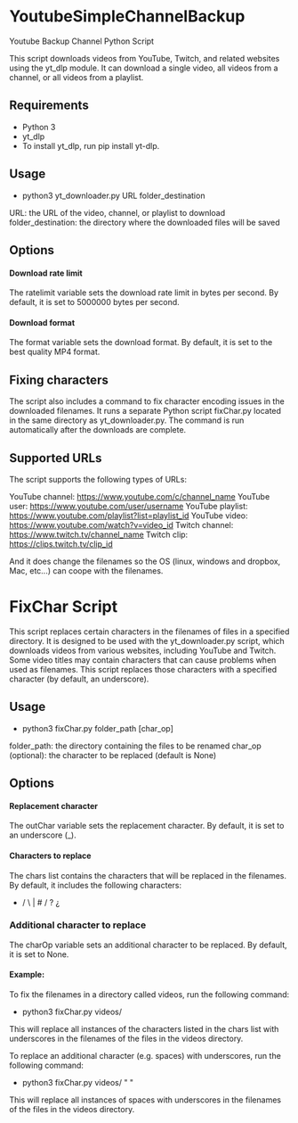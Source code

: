 # YoutubeSimpleChannelBackup

Youtube Backup Channel Python Script

This script downloads videos from YouTube, Twitch, and related websites using the yt_dlp module. It can download a single video, all videos from a channel, or all videos from a playlist.

## Requirements
- Python 3
- yt_dlp
- To install yt_dlp, run pip install yt-dlp.

## Usage

- python3 yt_downloader.py URL folder_destination

URL: the URL of the video, channel, or playlist to download
folder_destination: the directory where the downloaded files will be saved

## Options
#### Download rate limit

The ratelimit variable sets the download rate limit in bytes per second. By default, it is set to 5000000 bytes per second.

#### Download format
The format variable sets the download format. By default, it is set to the best quality MP4 format.

## Fixing characters
The script also includes a command to fix character encoding issues in the downloaded filenames. It runs a separate Python script fixChar.py located in the same directory as yt_downloader.py. The command is run automatically after the downloads are complete.

## Supported URLs
The script supports the following types of URLs:

YouTube channel: https://www.youtube.com/c/channel_name
YouTube user: https://www.youtube.com/user/username
YouTube playlist: https://www.youtube.com/playlist?list=playlist_id
YouTube video: https://www.youtube.com/watch?v=video_id
Twitch channel: https://www.twitch.tv/channel_name
Twitch clip: https://clips.twitch.tv/clip_id

And it does change the filenames so the OS (linux, windows and dropbox, Mac, etc...) can coope with the filenames.

# FixChar Script
This script replaces certain characters in the filenames of files in a specified directory. It is designed to be used with the yt_downloader.py script, which downloads videos from various websites, including YouTube and Twitch. Some video titles may contain characters that can cause problems when used as filenames. This script replaces those characters with a specified character (by default, an underscore).

## Usage

- python3 fixChar.py folder_path [char_op]

folder_path: the directory containing the files to be renamed
char_op (optional): the character to be replaced (default is None)

## Options
#### Replacement character

The outChar variable sets the replacement character. By default, it is set to an underscore (_).

#### Characters to replace
The chars list contains the characters that will be replaced in the filenames. By default, it includes the following characters:

- / \\ | \# / ? ¿

### Additional character to replace
The charOp variable sets an additional character to be replaced. By default, it is set to None.

#### Example:
To fix the filenames in a directory called videos, run the following command:

- python3 fixChar.py videos/

This will replace all instances of the characters listed in the chars list with underscores in the filenames of the files in the videos directory.

To replace an additional character (e.g. spaces) with underscores, run the following command:

- python3 fixChar.py videos/ " "

This will replace all instances of spaces with underscores in the filenames of the files in the videos directory.
